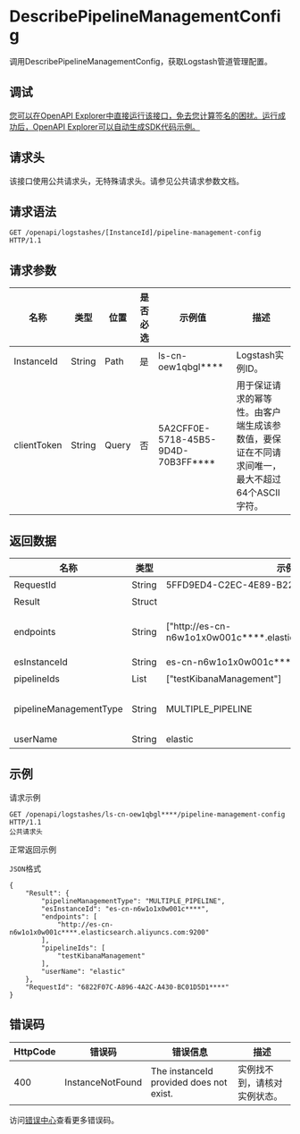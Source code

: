 # DescribePipelineManagementConfig

调用DescribePipelineManagementConfig，获取Logstash管道管理配置。

## 调试

[您可以在OpenAPI Explorer中直接运行该接口，免去您计算签名的困扰。运行成功后，OpenAPI Explorer可以自动生成SDK代码示例。](https://api.aliyun.com/#product=elasticsearch&api=DescribePipelineManagementConfig&type=ROA&version=2017-06-13)

## 请求头

该接口使用公共请求头，无特殊请求头。请参见公共请求参数文档。

## 请求语法

```
GET /openapi/logstashes/[InstanceId]/pipeline-management-config HTTP/1.1
```

## 请求参数

|名称|类型|位置|是否必选|示例值|描述|
|--|--|--|----|---|--|
|InstanceId|String|Path|是|ls-cn-oew1qbgl\*\*\*\*|Logstash实例ID。 |
|clientToken|String|Query|否|5A2CFF0E-5718-45B5-9D4D-70B3FF\*\*\*\*|用于保证请求的幂等性。由客户端生成该参数值，要保证在不同请求间唯一，最大不超过64个ASCII字符。 |

## 返回数据

|名称|类型|示例值|描述|
|--|--|---|--|
|RequestId|String|5FFD9ED4-C2EC-4E89-B22B-1ACB6FE1D\*\*\*|请求ID。 |
|Result|Struct| |返回结果。 |
|endpoints|String|\["http://es-cn-n6w1o1x0w001c\*\*\*\*.elasticsearch.aliyuncs.com:9200"\]|Elasticsearch实例的访问地址列表，格式为：`域名:端口号`。 |
|esInstanceId|String|es-cn-n6w1o1x0w001c\*\*\*\*|Elasticsearch实例ID。 |
|pipelineIds|List|\["testKibanaManagement"\]|管道名称列表。 |
|pipelineManagementType|String|MULTIPLE\_PIPELINE|管道管理方式。支持Kibana和MULTIPLE\_PIPELINE。 |
|userName|String|elastic|访问实例的用户名。 |

## 示例

请求示例

```
GET /openapi/logstashes/ls-cn-oew1qbgl****/pipeline-management-config HTTP/1.1
公共请求头
```

正常返回示例

`JSON`格式

```
{
	"Result": {
		"pipelineManagementType": "MULTIPLE_PIPELINE",
		"esInstanceId": "es-cn-n6w1o1x0w001c****",
		"endpoints": [
			"http://es-cn-n6w1o1x0w001c****.elasticsearch.aliyuncs.com:9200"
		],
		"pipelineIds": [
			"testKibanaManagement"
		],
		"userName": "elastic"
	},
	"RequestId": "6822F07C-A896-4A2C-A430-BC01D5D1****"
}
```

## 错误码

|HttpCode|错误码|错误信息|描述|
|--------|---|----|--|
|400|InstanceNotFound|The instanceId provided does not exist.|实例找不到，请核对实例状态。|

访问[错误中心](https://error-center.aliyun.com/status/product/elasticsearch)查看更多错误码。

